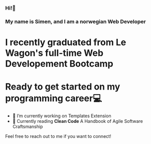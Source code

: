 ### Hi!👋
### My name is Simen, and I am a norwegian Web Developer 
# I recently graduated from Le Wagon's full-time Web Developement Bootcamp 
# Ready to get started on my programming career💻

- 🔭 I’m currently working on Templates Extension
- 🌱 Currently reading **Clean Code** A Handbook of Agile Software Craftsmanship

Feel free to reach out to me if you want to connect! 



<!--
**Pimrocket/Pimrocket** is a ✨ _special_ ✨ repository because its `README.md` (this file) appears on your GitHub profile.

Here are some ideas to get you started:

- 🔭 I’m currently working on Templates Extension
- 🌱 Currently reading **Clean Code** A Handbook of Agile Software Craftsmanship
- 👯 I’m looking to collaborate on ...
- 🤔 I’m looking for help with ...
- 💬 Ask me about ...
- 📫 How to reach me: simen.w.@hotmail.com 
- 😄 Pronouns: ...
- ⚡ Fun fact: ...
-->
